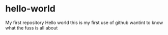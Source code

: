 # hello-world
My first repository
Hello world
this is my first use of github
wantint to know what the fuss is all about

